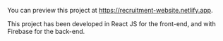 You can preview this project at https://recruitment-website.netlify.app.

This project has been developed in React JS for the front-end, and with Firebase for the back-end.
